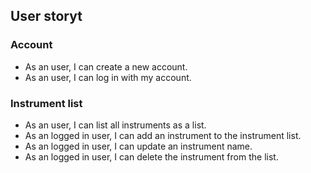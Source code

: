 ## User storyt

### Account

  * As an user, I can create a new account.
  * As an user, I can log in with my account.

### Instrument list

  * As an user, I can list all instruments as a list.
  * As an logged in user, I can add an instrument to the instrument list.
  * As an logged in user, I can update an instrument name.
  * As an logged in user, I can delete the instrument from the list.
  
  
  
